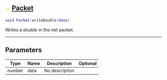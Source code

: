 ## ![shared](.gitbook/assets/shared.png) [Packet](home/Packet)



```lua
void Packet:writeDouble(data)
```

Writes a double in the net packet.

------
## Parameters

| Type   | Name | Description | Optional |
| ------ | ---- | ----------- | -------: |
| number | data | No description |  |


